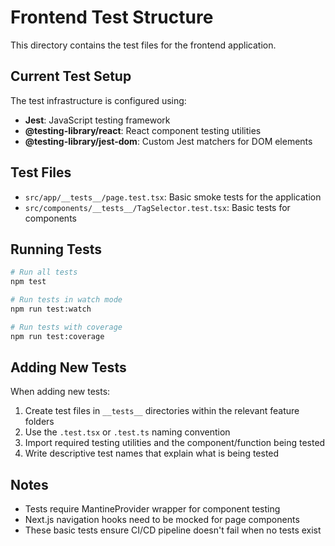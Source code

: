 # Frontend Test Structure

This directory contains the test files for the frontend application.

## Current Test Setup

The test infrastructure is configured using:
- **Jest**: JavaScript testing framework
- **@testing-library/react**: React component testing utilities
- **@testing-library/jest-dom**: Custom Jest matchers for DOM elements

## Test Files

- `src/app/__tests__/page.test.tsx`: Basic smoke tests for the application
- `src/components/__tests__/TagSelector.test.tsx`: Basic tests for components

## Running Tests

```bash
# Run all tests
npm test

# Run tests in watch mode
npm run test:watch

# Run tests with coverage
npm run test:coverage
```

## Adding New Tests

When adding new tests:
1. Create test files in `__tests__` directories within the relevant feature folders
2. Use the `.test.tsx` or `.test.ts` naming convention
3. Import required testing utilities and the component/function being tested
4. Write descriptive test names that explain what is being tested

## Notes

- Tests require MantineProvider wrapper for component testing
- Next.js navigation hooks need to be mocked for page components
- These basic tests ensure CI/CD pipeline doesn't fail when no tests exist